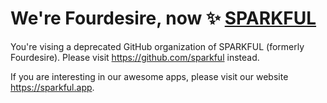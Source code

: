 # We're Fourdesire, now ✨ [SPARKFUL](https://github.com/sparkful)

You're vising a deprecated GitHub organization of SPARKFUL (formerly Fourdesire). Please visit https://github.com/sparkful instead.

If you are interesting in our awesome apps, please visit our website https://sparkful.app. 

